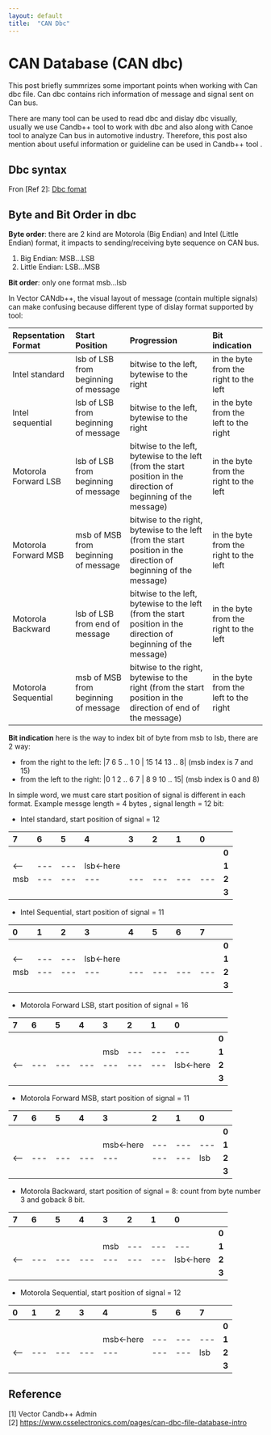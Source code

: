 ```yaml
---
layout: default
title:  "CAN Dbc"
---
```


# CAN Database (CAN dbc)
This post briefly summrizes some important points when working with Can dbc file. Can dbc contains rich information of message and signal sent on Can bus.<br />

There are many tool can be used to read dbc and dislay dbc visually, usually we use Candb++ tool to work with dbc and also along with Canoe tool to analyze Can bus in automotive industry. Therefore, this post also mention about useful information or guideline can be used in Candb++ tool .

## Dbc syntax
Fron [Ref 2]:
[Dbc fomat](https://github.com/lexma1412/lexma1412.github.io/blob/main/assets/CanDbc/Dbc.png?raw=true)</br>

## Byte and Bit Order in dbc

**Byte order**: there are 2 kind are Motorola (Big Endian) and Intel (Little Endian) format, it impacts to sending/receiving byte sequence on CAN bus.<br/>
1. Big Endian: MSB...LSB
1. Little Endian: LSB...MSB

**Bit order**: only one format msb...lsb <br/>

In Vector CANdb++, the visual layout of message (contain multiple signals) can make confusing because different type of dislay format supported by tool:

|Repsentation Format|Start Position|Progression|Bit indication|
|:----------------------|:-------------|:-------------|:-------------|
|Intel standard         |lsb of LSB from beginning of message|bitwise to the left, bytewise to the right|in the byte from the right to the left|
|Intel sequential       |lsb of LSB from beginning of message|bitwise to the left, bytewise to the right|in the byte from the left to the right|
|Motorola Forward LSB   |lsb of LSB from beginning of message|bitwise to the left, bytewise to the left (from the start position in the direction of beginning of the message)|in the byte from the right to the left|
|Motorola Forward MSB   |msb of MSB from beginning of message|bitwise to the right, bytewise to the left (from the start position in the direction of beginning of the message)|in the byte from the right to the left|
|Motorola Backward      |lsb of LSB from end of message      |bitwise to the left, bytewise to the left (from the start position in the direction of beginning of the message)|in the byte from the right to the left|
|Motorola Sequential    |msb of MSB from beginning of message|bitwise to the right, bytewise to the right (from the start position in the direction of end of the message)|in the byte from the left to the right|

**Bit indication** here is the way to index bit of byte from msb to lsb, there are 2 way:
* from the right to the left: |7 6 5 .. 1 0 | 15 14 13 .. 8| (msb index is 7 and 15)
* from the left to the right: |0 1 2 .. 6 7 | 8 9 10 .. 15| (msb index is 0 and 8)

In simple word, we must care start position of signal is different in  each format. Example messge length = 4 bytes , signal length = 12 bit:

* Intel standard, start position of signal = 12

|7  |6  |5  |4  |3  |2  |1  |0  |   |
|:- |:- |:- |:- |:- |:- |:- |:- |:- |
|   |   |   |   |   |   |   |   |**0**  |
|<--|---|---|lsb<-here|   |   |   |   |**1**  |
|msb|---|---|---|---|---|---|---|**2**  |
|   |   |   |   |   |   |   |   |**3**  |

* Intel Sequential, start position of signal = 11

|0  |1  |2  |3  |4  |5  |6  |7  |   |
|:- |:- |:- |:- |:- |:- |:- |:- |:- |
|   |   |   |   |   |   |   |   |**0**  |
|<--|---|---|lsb<-here|   |   |   |   |**1**  |
|msb|---|---|---|---|---|---|---|**2**  |
|   |   |   |   |   |   |   |   |**3**  |


* Motorola Forward LSB, start position of signal = 16

|7  |6  |5  |4  |3  |2  |1  |0  |   |
|:- |:- |:- |:- |:- |:- |:- |:- |:- |
|   |   |   |   |   |   |   |   |**0**  |
|   |   |   |   |msb|---|---|---|**1**  |
|<--|---|---|---|---|---|---|lsb<-here|**2**  |
|   |   |   |   |   |   |   |   |**3**  |

* Motorola Forward MSB, start position of signal = 11

|7  |6  |5  |4  |3  |2  |1  |0  |   |
|:- |:- |:- |:- |:- |:- |:- |:- |:- |
|   |   |   |   |   |   |   |   |**0**  |
|   |   |   |   |msb<-here|---|---|---|**1**  |
|<--|---|---|---|---|---|---|lsb|**2**  |
|   |   |   |   |   |   |   |   |**3**  |

* Motorola Backward, start position of signal = 8: count from byte number 3 and goback 8 bit.

|7  |6  |5  |4  |3  |2  |1  |0  |   |
|:- |:- |:- |:- |:- |:- |:- |:- |:- |
|   |   |   |   |   |   |   |   |**0**  |
|   |   |   |   |msb|---|---|---|**1**  |
|<--|---|---|---|---|---|---|lsb<-here|**2**  |
|   |   |   |   |   |   |   |   |**3**  |

* Motorola Sequential, start position of signal = 12

|0  |1  |2  |3  |4  |5  |6  |7  |   |
|:- |:- |:- |:- |:- |:- |:- |:- |:- |
|   |   |   |   |   |   |   |   |**0**  |
|   |   |   |   |msb<-here|---|---|---|**1**  |
|<--|---|---|---|---|---|---|lsb|**2**  |
|   |   |   |   |   |   |   |   |**3**  |


## Reference
[1] Vector Candb++ Admin<br/>
[2] https://www.csselectronics.com/pages/can-dbc-file-database-intro